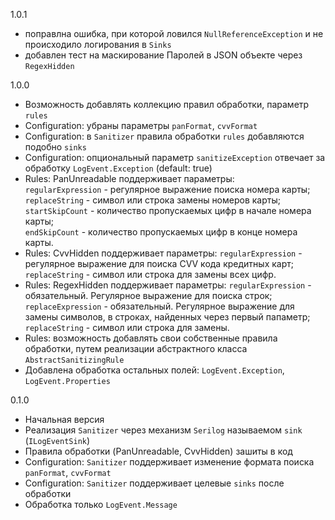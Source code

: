 1.0.1
 * поправлна ошибка, при которой ловился ```NullReferenceException``` и не происходило логирования в ```Sinks```
 * добавлен тест на маскирование Паролей в JSON объекте через ```RegexHidden```

1.0.0
 * Возможность добавлять коллекцию правил обработки, параметр ```rules```
 * Configuration: убраны параметры ```panFormat```, ```cvvFormat```
 * Configuration: в ```Sanitizer``` правила обработки ```rules``` добавляются подобно ```sinks```
 * Configuration: опциональный параметр ```sanitizeException``` отвечает за обработку ```LogEvent.Exception``` (default: true)
 * Rules: PanUnreadable поддерживает параметры:  
        ```regularExpression``` - регулярное выражение поиска номера карты;   
        ```replaceString``` - символ или строка замены номеров карты;  
        ```startSkipCount``` - количество пропускаемых цифр в начале номера карты;  
        ```endSkipCount``` - количество пропускаемых цифр в конце номера карты.
 * Rules: CvvHidden поддерживает параметры: 
        ```regularExpression``` - регулярное выражение для поиска CVV кода кредитных карт;  
        ```replaceString``` - символ или строка для замены всех цифр.  
 * Rules: RegexHidden поддерживает параметры: 
        ```regularExpression``` - обязательный. Регулярное выражение для поиска строк;  
        ```replaceExpression``` - обязательный. Регулярное выражение для замены символов, в строках, найденных через первый папаметр;   
        ```replaceString``` - символ или строка для замены.  
 * Rules: возможность добавлять свои собственные правила обработки, путем реализации абстрактного класса ```AbstractSanitizingRule```
 * Добавлена обработка остальных полей: ```LogEvent.Exception```, ```LogEvent.Properties```

0.1.0
 * Начальная версия
 * Реализация ```Sanitizer``` через механизм ```Serilog``` называемом ```sink``` (```ILogEventSink```)
 * Правила обработки (PanUnreadable, CvvHidden) зашиты в код
 * Configuration: ```Sanitizer``` поддерживает изменение формата поиска ```panFormat```, ```cvvFormat```
 * Configuration: ```Sanitizer``` поддерживает целевые ```sinks``` после обработки
 * Обработка только ```LogEvent.Message```
